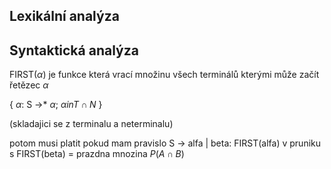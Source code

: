 
## Lexikální analýza

## Syntaktická analýza

FIRST($\alpha$) je funkce která vrací množinu všech terminálů kterými může začít řetězec $\alpha$ 

{ $\alpha$: S ->* $\alpha$; $\alpha in T \cap N$ }

(skladajici se z terminalu a neterminalu)

potom musi platit pokud mam pravislo S -> alfa | beta:
FIRST(alfa) v pruniku s FIRST(beta) = prazdna mnozina
$P(A \cap B)$ 



